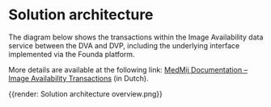 # Solution architecture

The diagram below shows the transactions within the Image Availability data service between the DVA and DVP, including the underlying interface implemented via the Founda platform.

More details are available at the following link: [MedMij Documentation – Image Availability Transactions](https://medmij.atlassian.net/wiki/external/NzkwYjRiNTRmNDU4NDkzOGJmYTdkM2JhNWI3OTBmNjM) (in Dutch).

{{render: Solution architecture overview.png}}